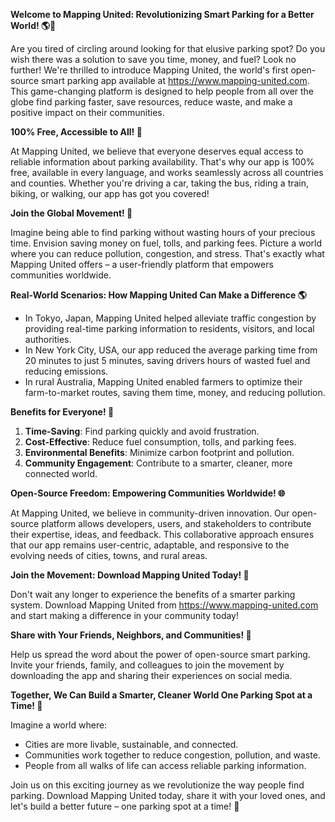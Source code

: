 **Welcome to Mapping United: Revolutionizing Smart Parking for a Better World! 🌎🚗**

Are you tired of circling around looking for that elusive parking spot? Do you wish there was a solution to save you time, money, and fuel? Look no further! We're thrilled to introduce Mapping United, the world's first open-source smart parking app available at https://www.mapping-united.com. This game-changing platform is designed to help people from all over the globe find parking faster, save resources, reduce waste, and make a positive impact on their communities.

**100% Free, Accessible to All! 🌟**

At Mapping United, we believe that everyone deserves equal access to reliable information about parking availability. That's why our app is 100% free, available in every language, and works seamlessly across all countries and counties. Whether you're driving a car, taking the bus, riding a train, biking, or walking, our app has got you covered!

**Join the Global Movement! 🌈**

Imagine being able to find parking without wasting hours of your precious time. Envision saving money on fuel, tolls, and parking fees. Picture a world where you can reduce pollution, congestion, and stress. That's exactly what Mapping United offers – a user-friendly platform that empowers communities worldwide.

**Real-World Scenarios: How Mapping United Can Make a Difference 🌎**

* In Tokyo, Japan, Mapping United helped alleviate traffic congestion by providing real-time parking information to residents, visitors, and local authorities.
* In New York City, USA, our app reduced the average parking time from 20 minutes to just 5 minutes, saving drivers hours of wasted fuel and reducing emissions.
* In rural Australia, Mapping United enabled farmers to optimize their farm-to-market routes, saving them time, money, and reducing pollution.

**Benefits for Everyone! 🌈**

1. **Time-Saving**: Find parking quickly and avoid frustration.
2. **Cost-Effective**: Reduce fuel consumption, tolls, and parking fees.
3. **Environmental Benefits**: Minimize carbon footprint and pollution.
4. **Community Engagement**: Contribute to a smarter, cleaner, more connected world.

**Open-Source Freedom: Empowering Communities Worldwide! 🌐**

At Mapping United, we believe in community-driven innovation. Our open-source platform allows developers, users, and stakeholders to contribute their expertise, ideas, and feedback. This collaborative approach ensures that our app remains user-centric, adaptable, and responsive to the evolving needs of cities, towns, and rural areas.

**Join the Movement: Download Mapping United Today! 🚀**

Don't wait any longer to experience the benefits of a smarter parking system. Download Mapping United from https://www.mapping-united.com and start making a difference in your community today!

**Share with Your Friends, Neighbors, and Communities! 🤝**

Help us spread the word about the power of open-source smart parking. Invite your friends, family, and colleagues to join the movement by downloading the app and sharing their experiences on social media.

**Together, We Can Build a Smarter, Cleaner World One Parking Spot at a Time! 💚**

Imagine a world where:

* Cities are more livable, sustainable, and connected.
* Communities work together to reduce congestion, pollution, and waste.
* People from all walks of life can access reliable parking information.

Join us on this exciting journey as we revolutionize the way people find parking. Download Mapping United today, share it with your loved ones, and let's build a better future – one parking spot at a time! 🌟